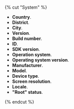 {% cut "System" %} 

- **Country**.
- **District**.
- **City**.
- **Version**.
- **Build number**.
- **ID**.
- **SDK version**.
- **Operation system**.
- **Operating system version**.
- **Manufacturer**.
- **Model**.
- **Device type**.
- **Screen resolution**.
- **Locale**.
- **"Root" status**.  

{% endcut %}
